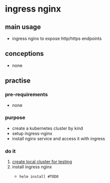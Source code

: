 # ingress nginx

## main usage

* ingress nginx to expose http/https endpoints

## conceptions

* none

## practise

### pre-requirements

* none

### purpose

* create a kubernetes cluster by kind
* setup ingress-nginx
* install nginx service and access it with ingress

### do it

1. [create local cluster for testing](local.cluster.for.testing.md)
2. install ingress nginx
    * ```shell
      helm install #TODO
      ```
